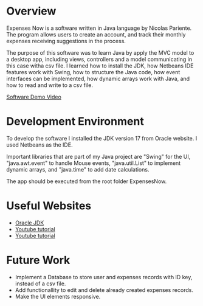 # Overview

Expenses Now is a software written in Java language by Nicolas Pariente. The program allows users to create an account, and track their monthly expenses receiving suggestions in the process.

The purpose of this software was to learn Java by apply the MVC model to a desktop app, including views, controllers and a model communicating in this case witha csv file.
I learned how to install the JDK, how Netbeans IDE features work with Swing, how to structure the Java code, how event interfaces can be implemented, how dynamic arrays work with Java, and how to read and write to a csv file.

[Software Demo Video](https://www.youtube.com/watch?v=nmexdYzDeII)

# Development Environment

To develop the software I installed the JDK version 17 from Oracle website. I used Netbeans as the IDE.

Important libraries that are part of my Java project are "Swing" for the UI, "java.awt.event" to handle Mouse events, "java.util.List" to implement dynamic arrays, and "java.time" to add date calculations.

The app should be executed from the root folder ExpensesNow.

# Useful Websites

- [Oracle JDK](https://www.oracle.com/java/technologies/javase/jdk17-archive-downloads.html)
- [Youtube tutorial](https://www.youtube.com/watch?v=qxXcI56NfnE&t=269s)
- [Youtube tutorial](https://www.youtube.com/watch?v=b0NHh8RNWK4&t=1s)

# Future Work

- Implement a Database to store user and expenses records with ID key, instead of a csv file.
- Add functionallity to edit and delete already created expenses records.
- Make the UI elements responsive.
